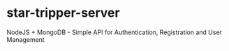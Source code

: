 # star-tripper-server

NodeJS + MongoDB - Simple API for Authentication, Registration and User Management
